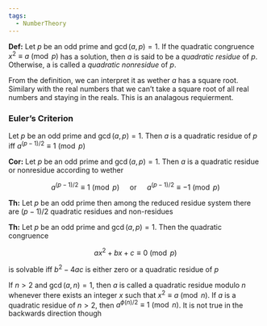 ```yaml
---
tags:
  - NumberTheory
---
```

**********Def:********** Let $p$ be an odd prime and $\gcd(a, p) = 1$. If the quadratic congruence $x^2 \equiv a \pmod p$ has a solution, then $a$ is said to be a _quadratic residue_ of $p$. Otherwise, a is called a _quadratic nonresidue_ of $p$.

From the definition, we can interpret it as wether $a$ has a square root. Similary with the real numbers that we can’t take a square root of all real numbers and staying in the reals. This is an analagous requierment.

### Euler’s Criterion

Let $p$ be an odd prime and $\gcd(a, p)=1$. Then $a$ is a quadratic residue of $p$ iff ${a^{(p-1)/2} \equiv 1 \pmod p}$

****************Cor:**************** Let $p$ be an odd prime and $\gcd(a, p) = 1$. Then $a$ is a quadratic residue or nonresidue according to wether

$$ a^{(p-1)/2} \equiv 1 \pmod p \quad \text{ or } \quad a^{(p-1)/2} \equiv -1 \pmod p $$

****Th:**** Let $p$ be an odd prime then among the reduced residue system there are $(p-1)/2$ quadratic residues and non-residues

********Th:******** Let $p$ be an odd prime and $\gcd(a, p ) = 1$. Then the quadratic congruence

$$ ax^2+bx +c \equiv 0 \pmod p $$

is solvable iff $b^2 -4ac$ is either zero or a quadratic residue of $p$

If $n >2$ and $\gcd(a,n ) =1$, then $a$ is called a quadratic residue modulo $n$ whenever there exists an integer $x$ such that $x^2 \equiv a \pmod n.$ If $a$ is a quadratic residue of $n >2$, then ${a^{\phi(n)/2 }\equiv1 \pmod n}$. It is not true in the backwards direction though